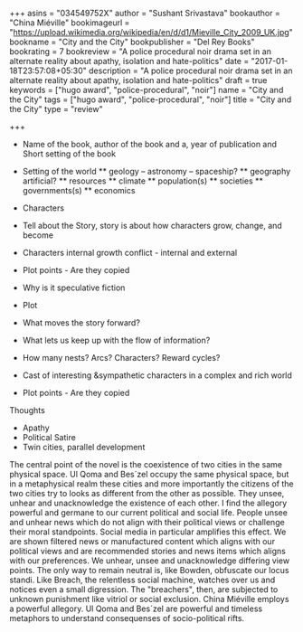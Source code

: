 +++
asins = "034549752X"
author = "Sushant Srivastava"
bookauthor = "China Miéville"
bookimageurl = "https://upload.wikimedia.org/wikipedia/en/d/d1/Mieville_City_2009_UK.jpg"
bookname = "City and the City"
bookpublisher = "Del Rey Books"
bookrating = 7
bookreview = "A police procedural noir drama set in an alternate reality about apathy, isolation and hate-politics"
date = "2017-01-18T23:57:08+05:30"
description = "A police procedural noir drama set in an alternate reality about apathy, isolation and hate-politics"
draft = true
keywords = ["hugo award", "police-procedural", "noir"]
name = "City and the City"
tags = ["hugo award", "police-procedural", "noir"]
title = "City and the City"
type = "review"

+++

* Name of the book, author of the book and a, year of publication and Short setting of the book

* Setting of the world
** geology – astronomy – spaceship?
** geography artificial?
** resources
** climate
** population(s)
** societies
** governments(s)
** economics


* Characters
* Tell about the Story, story is about how characters grow, change, and become
* Characters internal growth conflict - internal and external
* Plot points - Are they copied
* Why is it speculative fiction

* Plot
* What moves the story forward?
* What lets us keep up with the flow of information?
* How many nests? Arcs? Characters? Reward cycles?
* Cast of interesting &sympathetic characters in a complex and rich world
* Plot points - Are they copied

Thoughts
* Apathy
* Political Satire
* Twin cities, parallel development

The central point of the novel is the coexistence of two cities in the same physical space. Ul Qoma and Bes´zel occupy the same physical space, but in a metaphysical realm these cities and more importantly the citizens of the two cities try to looks as different from the other as possible. They unsee, unhear and unacknowledge the existence of each other. I find the allegory powerful and germane to our current political and social life. People unsee and unhear news which do not align with their political views or challenge their moral standpoints. Social media in particular amplifies this effect. We are shown filtered news or manufactured content which aligns with our political views and are recommended stories and news items which aligns with our preferences. We unhear, unsee and unacknowledge differing view points. The only way to remain neutral is, like Bowden, obfuscate our locus standi. Like Breach, the relentless social machine, watches over us and notices even a small
digression. The "breachers", then, are subjected to unknown punishment like vitriol or social exclusion. 
China Miéville employs a powerful allegory. Ul Qoma and Bes´zel are powerful and timeless metaphors to understand consequenses of socio-political rifts.
